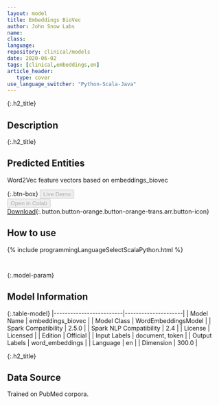 ```yaml
---
layout: model
title: Embeddings BioVec
author: John Snow Labs
name: 
class: 
language: 
repository: clinical/models
date: 2020-06-02
tags: [clinical,embeddings,en]
article_header:
   type: cover
use_language_switcher: "Python-Scala-Java"
---
```


{:.h2_title}
## Description 


 {:.h2_title}
## Predicted Entities
Word2Vec feature vectors based on embeddings_biovec 

{:.btn-box}
<button class="button button-orange" disabled>Live Demo</button><br/><button class="button button-orange" disabled>Open in Colab</button><br/>[Download](https://s3.amazonaws.com/auxdata.johnsnowlabs.com/clinical/models/embeddings_biovec_en_2.5.0_2.4_1591068211397.zip){:.button.button-orange.button-orange-trans.arr.button-icon}<br/>

## How to use 
<div class="tabs-box" markdown="1">

{% include programmingLanguageSelectScalaPython.html %}

```python

```

```scala

```
</div>



{:.model-param}
## Model Information
{:.table-model}
|-------------------------|---------------------|
| Model Name              | embeddings_biovec   |
| Model Class             | WordEmbeddingsModel |
| Spark Compatibility     | 2.5.0               |
| Spark NLP Compatibility | 2.4                 |
| License                 | Licensed            |
| Edition                 | Official            |
| Input Labels            | document, token     |
| Output Labels           | word_embeddings     |
| Language                | en                  |
| Dimension               | 300.0               |





{:.h2_title}
## Data Source
Trained on PubMed corpora.

